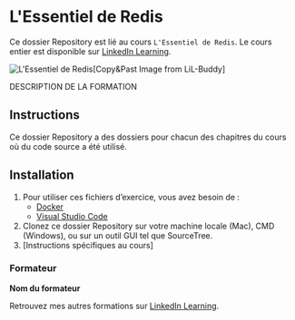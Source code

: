 # L'Essentiel de Redis

Ce dossier Repository est lié au cours `L'Essentiel de Redis`. Le cours entier est disponible sur [LinkedIn Learning][lil-course-url].

![L'Essentiel de Redis][lil-thumbnail-url][Copy&Past Image from LiL-Buddy] 

DESCRIPTION DE LA FORMATION

## Instructions

Ce dossier Repository a des dossiers pour chacun des chapitres du cours où du code source a été utilisé.

## Installation

1. Pour utiliser ces fichiers d’exercice, vous avez besoin de : 
   - [Docker](https://www.docker.com/products/docker-desktop/)
   - [Visual Studio Code](https://code.visualstudio.com/download)
2. Clonez ce dossier Repository sur votre machine locale (Mac), CMD (Windows), ou sur un outil GUI tel que SourceTree. 
3. [Instructions spécifiques au cours] 


### Formateur

**Nom du formateur** 

 Retrouvez mes autres formations sur [LinkedIn Learning][lil-URL-trainer].

[0]: # (Replace these placeholder URLs with actual course URLs)
[lil-course-url]: https://www.linkedin.com/learning/building-a-graphql-project-with-react-js
[lil-thumbnail-url]: https://cdn.lynda.com/course/2875095/2875095-1615224395432-16x9.jpg
[lil-URL-trainer]: https://

[1]: # (End of FR-Instruction ###############################################################################################)
